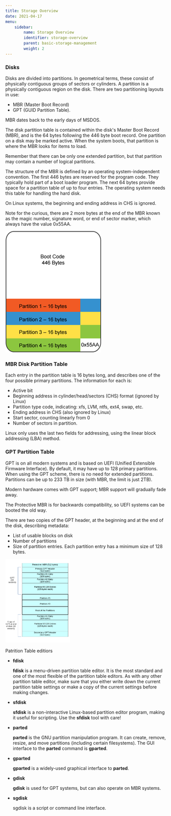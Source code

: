 ```yaml
---
title: Storage Overview
date: 2021-04-17
menu:
    sidebar:
        name: Storage Overview
        identifier: storage-overview
        parent: basic-storage-management
        weight: 2
---
```

### Disks

Disks are divided into partitions. In geometrical terms, these consist of physically contiguous groups of sectors or cylinders. A partition is a physically contiguous region on the disk. There are two partitioning layouts in use:

- MBR (Master Boot Record)
- GPT (GUID Partition Table).

MBR dates back to the early days of MSDOS.

The disk partition table is contained within the disk's Master Boot Record (MBR), and is the 64 bytes following the 446 byte boot record. One partition on a disk may be marked active. When the system boots, that partition is where the MBR looks for items to load.

Remember that there can be only one extended partition, but that partition may contain a number of logical partitions.

The structure of the MBR is defined by an operating system-independent convention. The first 446 bytes are reserved for the program code. They typically hold part of a boot loader program. The next 64 bytes provide space for a partition table of up to four entries. The operating system needs this table for handling the hard disk.

On Linux systems, the beginning and ending address in CHS is ignored.

Note for the curious, there are 2 more bytes at the end of the MBR known as the magic number, signature word, or end of sector marker, which always have the value 0x55AA.

![MBR Partion Table](images/MBR.png)

### MBR Disk Partition Table

Each entry in the partition table is 16 bytes long, and describes one of the four possible primary partitions. The information for each is:

- Active bit
- Beginning address in cylinder/head/sectors (CHS) format (ignored by Linux)
- Partition type code, indicating: xfs, LVM, ntfs, ext4, swap, etc.
- Ending address in CHS (also ignored by Linux)
- Start sector, counting linearly from 0
- Number of sectors in partition.

Linux only uses the last two fields for addressing, using the linear block addressing (LBA) method.

### GPT Partition Table

GPT is on all modern systems and is based on UEFI (Unified Extensible Firmware Interface). By default, it may have up to 128 primary partitions. When using the GPT scheme, there is no need for extended partitions. Partitions can be up to 233 TB in size (with MBR, the limit is just 2TB).

Modern hardware comes with GPT support; MBR support will gradually fade away.

The Protective MBR is for backwards compatibility, so UEFI systems can be booted the old way.

There are two copies of the GPT header, at the beginning and at the end of the disk, describing metadata:

- List of usable blocks on disk
- Number of partitions
- Size of partition entries. Each partition entry has a minimum size of 128 bytes.

<img src="images/GPT.jpg" alt="GPT Partition Table" width="40%" height="40%">


Patrition Table editiors

- **fdisk**

    **fdisk** is a menu-driven partition table editor. It is the most standard and one of the most flexible of the partition table editors. As with any other partition table editor, make sure that you either write down the current partition table settings or make a copy of the current settings before making changes.

- **sfdisk**

    **sfdisk** is a non-interactive Linux-based partition editor program, making it useful for scripting. Use the **sfdisk** tool with care!

- **parted**

    **parted** is the GNU partition manipulation program. It can create, remove, resize, and move partitions (including certain filesystems). The GUI interface to the **parted** command is **gparted**.

- **gparted**

    **gparted** is a widely-used graphical interface to **parted**.

- **gdisk**

    **gdisk** is used for GPT systems, but can also operate on MBR systems.

- **sgdisk**

    sgdisk is a script or command line interface.